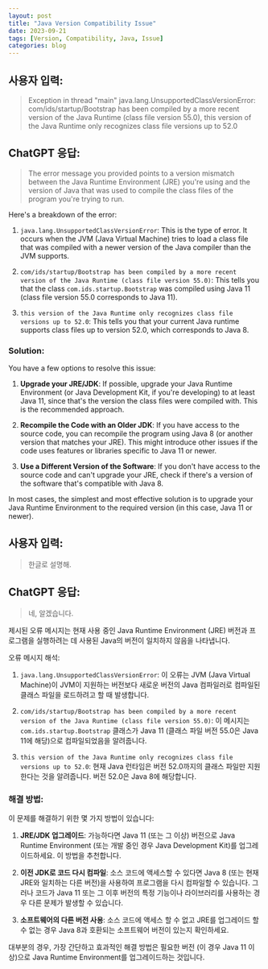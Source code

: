 ```yaml
---
layout: post
title: "Java Version Compatibility Issue"
date: 2023-09-21
tags: [Version, Compatibility, Java, Issue]
categories: blog
---
```


## 사용자 입력:
> Exception in thread "main" java.lang.UnsupportedClassVersionError: com/ids/startup/Bootstrap has been compiled by a more recent version of the Java Runtime (class file version 55.0), this version of the Java Runtime only recognizes class file versions up to 52.0


## ChatGPT 응답:
> The error message you provided points to a version mismatch between the Java Runtime Environment (JRE) you're using and the version of Java that was used to compile the class files of the program you're trying to run.

Here's a breakdown of the error:

1. `java.lang.UnsupportedClassVersionError`: This is the type of error. It occurs when the JVM (Java Virtual Machine) tries to load a class file that was compiled with a newer version of the Java compiler than the JVM supports.
 
2. `com/ids/startup/Bootstrap has been compiled by a more recent version of the Java Runtime (class file version 55.0)`: This tells you that the class `com.ids.startup.Bootstrap` was compiled using Java 11 (class file version 55.0 corresponds to Java 11).

3. `this version of the Java Runtime only recognizes class file versions up to 52.0`: This tells you that your current Java runtime supports class files up to version 52.0, which corresponds to Java 8.

### Solution:

You have a few options to resolve this issue:

1. **Upgrade your JRE/JDK**: If possible, upgrade your Java Runtime Environment (or Java Development Kit, if you're developing) to at least Java 11, since that's the version the class files were compiled with. This is the recommended approach.

2. **Recompile the Code with an Older JDK**: If you have access to the source code, you can recompile the program using Java 8 (or another version that matches your JRE). This might introduce other issues if the code uses features or libraries specific to Java 11 or newer.

3. **Use a Different Version of the Software**: If you don't have access to the source code and can't upgrade your JRE, check if there's a version of the software that's compatible with Java 8.

In most cases, the simplest and most effective solution is to upgrade your Java Runtime Environment to the required version (in this case, Java 11 or newer).

## 사용자 입력:
>  한글로 설명해.

## ChatGPT 응답:
> 네, 알겠습니다.

제시된 오류 메시지는 현재 사용 중인 Java Runtime Environment (JRE) 버전과 프로그램을 실행하려는 데 사용된 Java의 버전이 일치하지 않음을 나타냅니다.

오류 메시지 해석:
1. `java.lang.UnsupportedClassVersionError`: 이 오류는 JVM (Java Virtual Machine)이 JVM이 지원하는 버전보다 새로운 버전의 Java 컴파일러로 컴파일된 클래스 파일을 로드하려고 할 때 발생합니다.
 
2. `com/ids/startup/Bootstrap has been compiled by a more recent version of the Java Runtime (class file version 55.0)`: 이 메시지는 `com.ids.startup.Bootstrap` 클래스가 Java 11 (클래스 파일 버전 55.0은 Java 11에 해당)으로 컴파일되었음을 알려줍니다.

3. `this version of the Java Runtime only recognizes class file versions up to 52.0`: 현재 Java 런타임은 버전 52.0까지의 클래스 파일만 지원한다는 것을 알려줍니다. 버전 52.0은 Java 8에 해당합니다.

### 해결 방법:

이 문제를 해결하기 위한 몇 가지 방법이 있습니다:

1. **JRE/JDK 업그레이드**: 가능하다면 Java 11 (또는 그 이상) 버전으로 Java Runtime Environment (또는 개발 중인 경우 Java Development Kit)를 업그레이드하세요. 이 방법을 추천합니다.

2. **이전 JDK로 코드 다시 컴파일**: 소스 코드에 액세스할 수 있다면 Java 8 (또는 현재 JRE와 일치하는 다른 버전)을 사용하여 프로그램을 다시 컴파일할 수 있습니다. 그러나 코드가 Java 11 또는 그 이후 버전의 특정 기능이나 라이브러리를 사용하는 경우 다른 문제가 발생할 수 있습니다.

3. **소프트웨어의 다른 버전 사용**: 소스 코드에 액세스 할 수 없고 JRE를 업그레이드 할 수 없는 경우 Java 8과 호환되는 소프트웨어 버전이 있는지 확인하세요.

대부분의 경우, 가장 간단하고 효과적인 해결 방법은 필요한 버전 (이 경우 Java 11 이상)으로 Java Runtime Environment를 업그레이드하는 것입니다.

